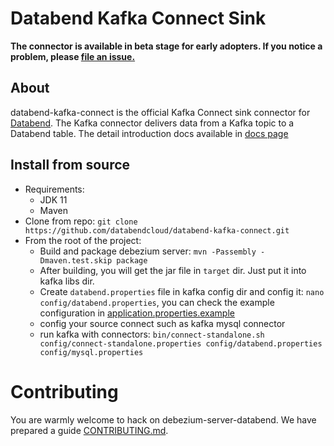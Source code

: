 # Databend Kafka Connect Sink
**The connector is available in beta stage for early adopters. If you notice a problem, please [file an issue.](https://github.com/databendcloud/databend-kafka-connect/issues/new)**

## About
databend-kafka-connect is the official Kafka Connect sink connector for [Databend](https://databend.rs/).
The Kafka connector delivers data from a Kafka topic to a Databend table.
The detail introduction docs available in [docs page](./docs/docs.md)


## Install from source

- Requirements:
    - JDK 11
    - Maven
- Clone from repo: `git clone https://github.com/databendcloud/databend-kafka-connect.git`
- From the root of the project:
    - Build and package debezium server: `mvn -Passembly -Dmaven.test.skip package`
    - After building, you will get the jar file in `target` dir. Just put it into kafka libs dir.
    - Create `databend.properties` file in kafka config dir and config it: `nano config/databend.properties`, you can check the example
      configuration
      in [application.properties.example](src/main/resources/conf/application.properties.example)
    - config your source connect such as kafka mysql connector
    - run kafka with connectors: `bin/connect-standalone.sh config/connect-standalone.properties config/databend.properties config/mysql.properties`

# Contributing

You are warmly welcome to hack on debezium-server-databend. We have prepared a guide [CONTRIBUTING.md](./CONTRIBUTING.md).

